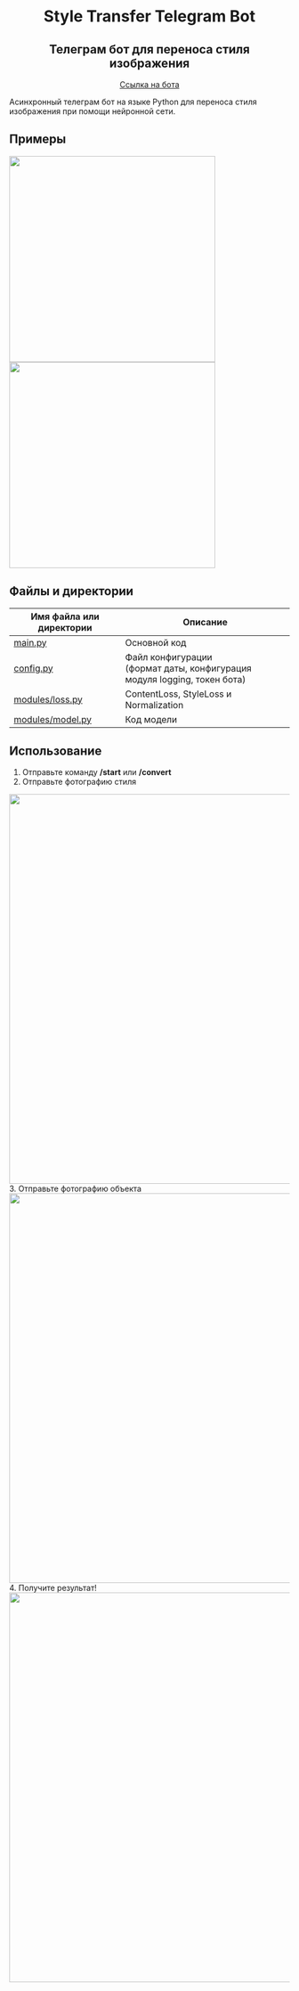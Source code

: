 <h1 align="center">Style Transfer Telegram Bot</h1>
<h2 align="center">Телеграм бот для переноса стиля изображения</h2>

<p align="center"><a href="https://www.mozilla.org/ru/">Ссылка на бота</a></p>

Асинхронный телеграм бот на языке Python для переноса стиля изображения при помощи нейронной сети.

## Примеры
<p>
    <img src="https://media.discordapp.net/attachments/572705890524725248/1068940296802549942/Fotoram.io.jpg" width="370">
    <img src="https://media.discordapp.net/attachments/572705890524725248/1068940947104202782/Fotoram.io_1.jpg" width="370">    
</p>

## Файлы и директории

| Имя файла или директории             | Описание                                                                      |
|--------------------------------------|-------------------------------------------------------------------------------|
| [main.py](main.py)                   | Основной код                                                                  |
| [config.py](config.py)               | Файл конфигурации <br/>(формат даты, конфигурация модуля logging, токен бота) |
| [modules/loss.py](modules/loss.py)   | ContentLoss, StyleLoss и Normalization                                        |
| [modules/model.py](modules/model.py) | Код модели                                                                    |

## Использование

1. Отправьте команду **/start** или **/convert**
2. Отправьте фотографию стиля
<img src="https://user-images.githubusercontent.com/69642892/215318213-dd1b1aa4-e7e0-476c-91b6-cc307830e583.png" width="700">
3. Отправьте фотографию объекта
<img src="https://media.discordapp.net/attachments/572705890524725248/1069191182598557736/image.png" width="700">
4. Получите результат!
<img src="https://media.discordapp.net/attachments/572705890524725248/1069191281567342682/image.png" width="700">
